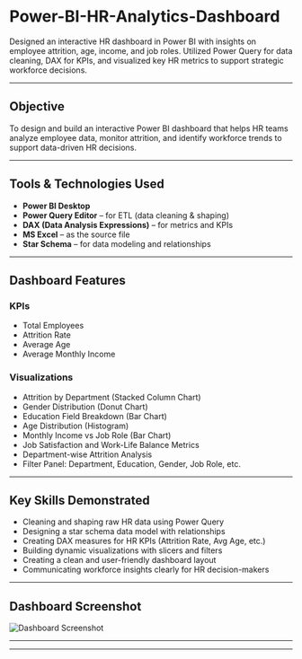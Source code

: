 # Power-BI-HR-Analytics-Dashboard
Designed an interactive HR dashboard in Power BI with insights on employee attrition, age, income, and job roles. Utilized Power Query for data cleaning, DAX for KPIs, and visualized key HR metrics to support strategic workforce decisions.

---

## Objective

To design and build an interactive Power BI dashboard that helps HR teams analyze employee data, monitor attrition, and identify workforce trends to support data-driven HR decisions.

---

## Tools & Technologies Used

- **Power BI Desktop**
- **Power Query Editor** – for ETL (data cleaning & shaping)
- **DAX (Data Analysis Expressions)** – for metrics and KPIs
- **MS Excel** – as the source file
- **Star Schema** – for data modeling and relationships

---

## Dashboard Features

###  KPIs
- Total Employees
- Attrition Rate
- Average Age
- Average Monthly Income

###  Visualizations
- Attrition by Department (Stacked Column Chart)
- Gender Distribution (Donut Chart)
- Education Field Breakdown (Bar Chart)
- Age Distribution (Histogram)
- Monthly Income vs Job Role (Bar Chart)
- Job Satisfaction and Work-Life Balance Metrics
- Department-wise Attrition Analysis
- Filter Panel: Department, Education, Gender, Job Role, etc.

---

## Key Skills Demonstrated

- Cleaning and shaping raw HR data using Power Query
- Designing a star schema data model with relationships
- Creating DAX measures for HR KPIs (Attrition Rate, Avg Age, etc.)
- Building dynamic visualizations with slicers and filters
- Creating a clean and user-friendly dashboard layout
- Communicating workforce insights clearly for HR decision-makers

---

## Dashboard Screenshot

![Dashboard Screenshot](./Screenshots/Dashboard_View.png)

---

---
